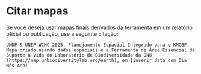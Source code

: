 # Citar mapas

Se você deseja usar mapas finais derivados da ferramenta em um relatório oficial ou publicação, use a seguinte citação:

```
UNDP & UNEP-WCMC 2025. Planejamento Espacial Integrado para o KMGBF. Mapa criado usando dados espaciais e a Ferramenta de Área Essencial de Suporte à Vida do Laboratório de Biodiversidade da ONU (https://map.unbiodiversitylab.org/earth), em [inserir data com Dia Mês Ano].
```
